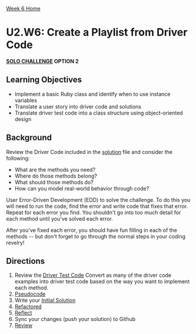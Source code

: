 [Week 6 Home](../)

# U2.W6: Create a Playlist from Driver Code 
**[SOLO CHALLENGE](https://github.com/Devbootcamp/phase_0_handbook/blob/master/solo_challenges.md) OPTION 2**


## Learning Objectives
- Implement a basic Ruby class and identify when to use instance variables
- Translate a user story into driver code and solutions
- Translate driver test code into a class structure using object-oriented design

## Background
Review the Driver Code included in the [solution](my_solution.rb) file and consider the following:

- What are the methods you need?
- Where do those methods belong?
- What should those methods do?
- How can you model real-world behavior through code?

User Error-Driven Development (EDD) to solve the challenge. To do this you will need to run the code, find the error and write code that fixes that error. Repeat for each error you find. You shouldn't go into too much detail for each method until you've solved each error.

After you've fixed each error, you should have fun filling in each of the methods -- but don't forget to go through the normal steps in your coding revelry!

## Directions
 
1. Review the [Driver Test Code](../../references/driver_code.md) Convert as many of the driver code examples into driver test code based on the way you want to implement each method.
2. [Pseudocode](../../references/pseudocode.md)
3. Write your [Initial Solution](../../references/initial_solution.md)
4. [Refactored](../../references/refactoring.md)
5. [Reflect](../../references/reflection_guidelines.md)
6. Sync your changes (push your solution) to Github
7. [Review](../../references/review.md)